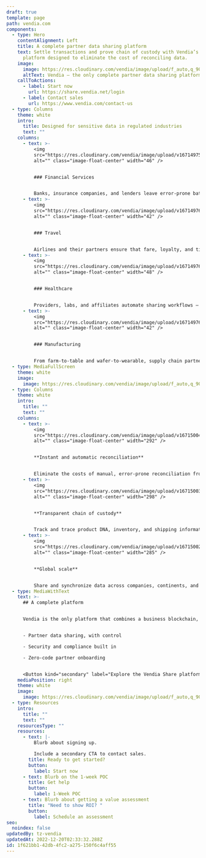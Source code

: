 ```yaml
---
draft: true
template: page
path: vendia.com
components:
  - type: Hero
    contentAlignment: Left
    title: A complete partner data sharing platform
    text: Settle transactions and prove chain of custody with Vendia’s powerful
      platform designed to eliminate the cost of reconciling data.
    image:
      image: https://res.cloudinary.com/vendia/image/upload/f_auto,q_90/v1671499818/Website/Iso/Vendia-Uni_bveueo.svg
      altText: Vendia – the only complete partner data sharing platform.
    callToActions:
      - label: Start now
        url: https://share.vendia.net/login
      - label: Contact sales
        url: https://www.vendia.com/contact-us
  - type: Columns
    theme: white
    intro:
      title: Designed for sensitive data in regulated industries
      text: ""
    columns:
      - text: >-
          <img
          src="https://res.cloudinary.com/vendia/image/upload/v1671497511/Website/Icons/Money_078_zzoorn.png"
          alt="" class="image-float-center" width="46" />


          ### Financial Services


          Banks, insurance companies, and lenders leave error-prone batch processes behind and reduce the risk of outstanding balances and disputes.
      - text: >-
          <img
          src="https://res.cloudinary.com/vendia/image/upload/v1671497688/Website/Icons/Travel_02-grad_hqx46g.png"
          alt="" class="image-float-center" width="42" />


          ### Travel


          Airlines and their partners ensure that fare, loyalty, and ticket updates happen in real time, with proof of data accuracy, lineage, and ATI compliance.
      - text: >-
          <img
          src="https://res.cloudinary.com/vendia/image/upload/v1671497688/Website/Icons/Analytics_23-grad_sbhwko.png"
          alt="" class="image-float-center" width="48" />


          ### Healthcare


          Providers, labs, and affiliates automate sharing workflows – with privacy, governance, and access control built in.
      - text: >-
          <img
          src="https://res.cloudinary.com/vendia/image/upload/v1671497688/Website/Icons/Supply_chain_11-grad_t5rhtp.png"
          alt="" class="image-float-center" width="42" />


          ### Manufacturing


          From farm-to-table and wafer-to-wearable, supply chain partners gain a trusted source of truth.
  - type: MediaFullScreen
    theme: white
    image:
      image: https://res.cloudinary.com/vendia/image/upload/f_auto,q_90/v1671501683/Website/Screenshot_2022-12-19_at_18.00.25_aljhli.png
  - type: Columns
    theme: white
    intro:
      title: ""
      text: ""
    columns:
      - text: >-
          <img
          src="https://res.cloudinary.com/vendia/image/upload/v1671500456/Website/Iso/Cloud_brdq9h.png"
          alt="" class="image-float-center" width="292" />


          **Instant and automatic reconciliation**


          Eliminate the costs of manual, error-prone reconciliation from partner data. Vendia offers real-time reconciliation with an accurate, trusted source of truth.
      - text: >-
          <img
          src="https://res.cloudinary.com/vendia/image/upload/v1671500333/Website/Iso/Vendia_Web_Chain_hero_2_icgveh.png"
          alt="" class="image-float-center" width="298" />


          **Transparent chain of custody**


          Track and trace product DNA, inventory, and shipping information across supply chain partners. Vendia provides a fully auditable, versioned, and immutable source of truth.
      - text: >-
          <img
          src="https://res.cloudinary.com/vendia/image/upload/v1671500250/Website/Iso/Global_scale_ssafji.png"
          alt="" class="image-float-center" width="285" />


          **Global scale**


          Share and synchronize data across companies, continents, and clouds with high throughput, low latency, fault tolerance, and disaster recovery built-in.
  - type: MediaWithText
    text: >-
      ## A complete platform


      Vendia is the only platform that combines a business blockchain, Smart APIs, and cloud databases in a single, unified SaaS platform.


      - Partner data sharing, with control

      - Security and compliance built in

      - Zero-code partner onboarding


      <Button kind="secondary" label="Explore the Vendia Share platform  " href="https://www.vendia.com/product" />
    mediaPosition: right
    theme: white
    image:
      image: https://res.cloudinary.com/vendia/image/upload/f_auto,q_90/v1671502760/Website/Iso/Gear_rzi4jt.png
  - type: Resources
    intro:
      title: ""
      text: ""
    resourcesType: ""
    resources:
      - text: |-
          Blurb about signing up. 

          Include a secondary CTA to contact sales.
        title: Ready to get started?
        button:
          label: Start now
      - text: Blurb on the 1-week POC
        title: Get help
        button:
          label: 1-Week POC
      - text: Blurb about getting a value assessment
        title: "Need to show ROI? "
        button:
          label: Schedule an assessment
seo:
  noindex: false
updatedBy: tz-vendia
updatedAt: 2022-12-20T02:33:32.288Z
id: 1f621bb1-42db-4fc2-a275-150f6c4aff55
---
```

